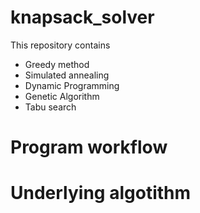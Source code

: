 # knapsack_solver
This repository contains 


+ Greedy method
+ Simulated annealing
+ Dynamic Programming
+ Genetic Algorithm
+ Tabu search

# Program workflow


# Underlying algotithm


